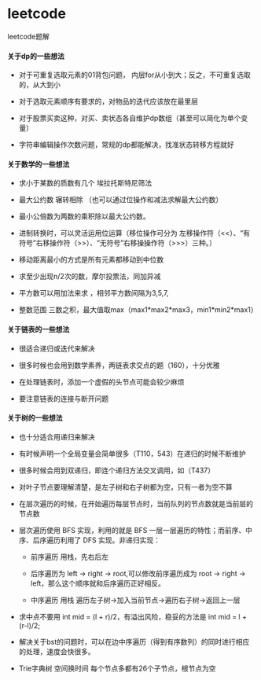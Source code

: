 # leetcode
leetcode题解

#### 关于dp的一些想法

* 对于可重复选取元素的01背包问题， 内层for从小到大；反之，不可重复选取的，从大到小

* 对于选取元素顺序有要求的，对物品的迭代应该放在最里层

* 对于股票买卖这种，对买、卖状态各自维护dp数组（甚至可以简化为单个变量）

* 字符串编辑操作次数问题，常规的dp都能解决，找准状态转移方程就好

#### 关于数学的一些想法

* 求小于某数的质数有几个 埃拉托斯特尼筛法

* 最大公约数 辗转相除 （也可以通过位操作和减法求解最大公约数）

* 最小公倍数为两数的乘积除以最大公约数。

* 进制转换时，可以灵活运用位运算（移位操作可分为 左移操作符（<<）、“有符号”右移操作符（>>）、“无符号”右移操操作符（>>>）三种。）

* 移动距离最小的方式是所有元素都移动到中位数

* 求至少出现n/2次的数，摩尔投票法，同加异减

* 平方数可以用加法来求 ，相邻平方数间隔为3,5,7,

* 整数范围 三数之积，最大值取max（max1\*max2\*max3，min1\*min2\*max1）

#### 关于链表的一些想法

* 很适合递归或迭代来解决

* 很多时候也会用到数学素养，两链表求交点的题（160），十分优雅

* 在处理链表时，添加一个虚假的头节点可能会较少麻烦

* 要注意链表的连接与断开问题

#### 关于树的一些想法

* 也十分适合用递归来解决

* 有时候声明一个全局变量会简单很多（T110，543）在递归的时候不断维护

* 很多时候会用到双递归，即连个递归方法交叉调用，如（T437）

* 对叶子节点要理解清楚，是左子树和右子树都为空，只有一者为空不算

* 在层次遍历的时候，在开始遍历每层节点时，当前队列的节点数就是当前层的节点数

* 层次遍历使用 BFS 实现，利用的就是 BFS 一层一层遍历的特性；而前序、中序、后序遍历利用了 DFS 实现。非递归实现：

    * 前序遍历 用栈，先右后左
	
	* 后序遍历为 left -> right -> root,可以修改前序遍历成为 root -> right -> left，那么这个顺序就和后序遍历正好相反。
	
	* 中序遍历 用栈 遍历左子树->加入当前节点->遍历右子树->返回上一层
	
* 求中点不要用 int mid = (l + r)/2，有溢出风险，稳妥的方法是 int mid = l + (r-l)/2;

* 解决关于bst的问题时，可以在边中序遍历（得到有序数列）的同时进行相应的处理，速度会快很多。	

* Trie字典树 空间换时间 每个节点多都有26个子节点，根节点为空




























